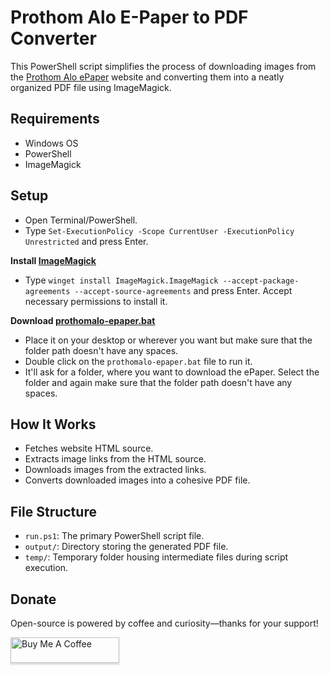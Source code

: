 # Prothom Alo E-Paper to PDF Converter

This PowerShell script simplifies the process of downloading images from the [Prothom Alo ePaper](https://epaper.prothomalo.com/) website and converting them into a neatly organized PDF file using ImageMagick.

## Requirements

- Windows OS
- PowerShell
- ImageMagick

## Setup

- Open Terminal/PowerShell.
- Type `Set-ExecutionPolicy -Scope CurrentUser -ExecutionPolicy Unrestricted` and press Enter.

**Install [ImageMagick](https://imagemagick.org/script/download.php#windows)**

- Type `winget install ImageMagick.ImageMagick --accept-package-agreements --accept-source-agreements` and press Enter. Accept necessary permissions to install it.

**Download [prothomalo-epaper.bat](https://github.com/fahim-ahmed05/prothomalo-epaper2pdf/blob/main/prothomalo-epaper.bat)**
 
- Place it on your desktop or wherever you want but make sure that the folder path doesn't have any spaces.
- Double click on the `prothomalo-epaper.bat` file to run it.
- It'll ask for a folder, where you want to download the ePaper. Select the folder and again make sure that the folder path doesn't have any spaces.

## How It Works

- Fetches website HTML source.
- Extracts image links from the HTML source.
- Downloads images from the extracted links.
- Converts downloaded images into a cohesive PDF file.

## File Structure

- `run.ps1`: The primary PowerShell script file.
- `output/`: Directory storing the generated PDF file.
- `temp/`: Temporary folder housing intermediate files during script execution.

## Donate

Open-source is powered by coffee and curiosity—thanks for your support!

<a href="https://www.buymeacoffee.com/fahim.ahmed" target="_blank"><img src="https://www.buymeacoffee.com/assets/img/custom_images/orange_img.png" alt="Buy Me A Coffee" style="height: 41px !important;width: 174px !important;box-shadow: 0px 3px 2px 0px rgba(190, 190, 190, 0.5) !important;-webkit-box-shadow: 0px 3px 2px 0px rgba(190, 190, 190, 0.5) !important;" ></a>
